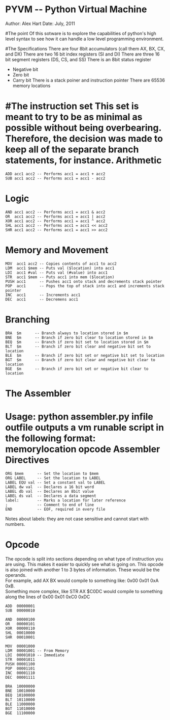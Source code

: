# PYVM -- Python Virtual Machine
Author: Alex Hart
Date: July, 2011

#The point
Of this sotware is to explore the capabilities of python's high level syntax to
see how it can handle a low level programming environment.

#The Specifications
There are four 8bit accumulators (call them AX, BX, CX, and DX) 
There are two 16 bit index registers (SI and DI)
There are three 16 bit segment registers (DS, CS, and SS)
There is an 8bit status register
 * Negative bit
 * Zero bit
 * Carry bit
There is a stack poiner and instruction pointer
There are 65536 memory locations

#The instruction set
This set is meant to try to be as minimal as possible without being
overbearing.  Therefore, the decision was made to keep all of the separate
branch statements, for instance.
Arithmetic
==========
```
ADD acc1 acc2 -- Performs acc1 = acc1 + acc2
SUB acc1 acc2 -- Performs acc1 = acc1 - acc2
```
Logic
==========
```
AND acc1 acc2 -- Performs acc1 = acc1 & acc2
OR  acc1 acc2 -- Performs acc1 = acc1 | acc2
XOR acc1 acc2 -- Performs acc1 = acc1 ^ acc2
SHL acc1 acc2 -- Performs acc1 = acc1 << acc2
SHR acc1 acc2 -- Performs acc1 = acc1 >> acc2
```
Memory and Movement
==========
```
MOV  acc1 acc2 -- Copies contents of acc1 to acc2
LDM  acc1 $mem -- Puts val ($location) into acc1
LDI  acc1 #val -- Puts val (#value) into acc1
STR  acc1 $mem -- Puts acc1 into mem ($location)
PUSH acc1      -- Pushes acc1 onto stack and decrements stack pointer
POP  acc1      -- Pops the top of stack into acc1 and increments stack pointer
INC  acc1      -- Increments acc1
DEC  acc1      -- Decremens acc1
```
Branching
==========
```
BRA  $m      -- Branch always to location stored in $m
BNE  $m      -- Branch if zero bit clear to location stored in $m
BEQ  $m      -- Branch if zero bit set to location stored in $m
BLT  $m      -- Branch if zero bit clear and negative bit set to location
BLE  $m      -- Branch if zero bit set or negative bit set to location
BGT  $m      -- Branch if zero bit clear and negative bit clear to location
BGE  $m      -- Branch if zero bit set or negative bit clear to location
```

# The Assembler
Usage: python assembler.py infile outfile
outputs a vm runable script in the following format:
memorylocation opcode
Assembler Directives
==========
```
ORG $mem      -- Set the location to $mem
ORG LABEL     -- Set the location to LABEL
LABEL EQU val -- Set a constant val to LABEL
LABEL dw val  -- Declares a 16 bit word
LABEL db val  -- Declares an 8bit value
LABEL ds val  -- Declares a data segment
label:        -- Marks a location for later reference
;             -- Comment to end of line
END           -- EOF, required in every file
```
Notes about labels: they are not case sensitive and cannot start with numbers.

# Opcode
The opcode is split into sections depending on what type of instruction you are using. This makes it easier to quickly see what is going on.  This opcode is also joined with another 1 to 3 bytes of information.  These would be the operands.  
For example, add AX BX would compile to something like: 0x00 0x01 0xA 0xB.  
Something more complex, like STR AX $C0DC would compile to something along the lines of 0x00 0x01 0xC0 0xDC

```
ADD  00000001
SUB  00000010

AND  00000100
OR   00000101
XOR  00000110
SHL  00010000
SHR  00010001

MOV  00001000
LDM  00001001 -- From Memory
LDI  00001010 -- Immediate
STR  00001011
PUSH 00001100
POP  00001101
INC  00001110
DEC  00001111

BRA  10000000
BNE  10010000
BEQ  10100000
BLT  10110000
BLE  11000000
BGT  11010000
BGE  11100000
```
